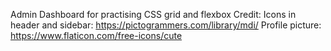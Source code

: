 Admin Dashboard for practising CSS grid and flexbox
Credit: 
Icons in header and sidebar: https://pictogrammers.com/library/mdi/
Profile picture: https://www.flaticon.com/free-icons/cute